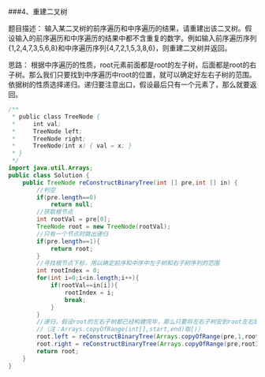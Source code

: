 ###4、重建二叉树

题目描述：
输入某二叉树的前序遍历和中序遍历的结果，请重建出该二叉树。假设输入的前序遍历和中序遍历的结果中都不含重复的数字。例如输入前序遍历序列{1,2,4,7,3,5,6,8}和中序遍历序列{4,7,2,1,5,3,8,6}，则重建二叉树并返回。

思路：
根据中序遍历的性质，root元素前面都是root的左子树，后面都是root的右子树。那么我们只要找到中序遍历中root的位置，就可以确定好左右子树的范围。依据树的性质选择递归。递归要注意出口，假设最后只有一个元素了，那么就要返回。
```java
/**
 * public class TreeNode {
 *     int val;
 *     TreeNode left;
 *     TreeNode right;
 *     TreeNode(int x) { val = x; }
 * }
 */
import java.util.Arrays;
public class Solution {
    public TreeNode reConstructBinaryTree(int [] pre,int [] in) {
        //判空
        if(pre.length==0)
            return null;
        //获取根节点
        int rootVal = pre[0];
        TreeNode root = new TreeNode(rootVal);
        //只有一个节点时跳出递归
        if(pre.length==1){
            return root;
        }
        //寻找根节点下标，用以确定前序和中序中左子树和右子树序列的范围
        int rootIndex = 0;
        for(int i=0;i<in.length;i++){
            if(rootVal==in[i]){
                rootIndex = i;
                break;
            }
        }
        //递归，假设root的左右子树都已经构建完毕，那么只要将左右子树安到root左右即可
        //（注：Arrays.copyOfRange(int[],start,end)取[)）
        root.left = reConstructBinaryTree(Arrays.copyOfRange(pre,1,rootIndex+1),Arrays.copyOfRange(in,0,rootIndex));
        root.right = reConstructBinaryTree(Arrays.copyOfRange(pre,rootIndex+1,pre.length),Arrays.copyOfRange(in,rootIndex+1,in.length));
        return root;
    }
}
```